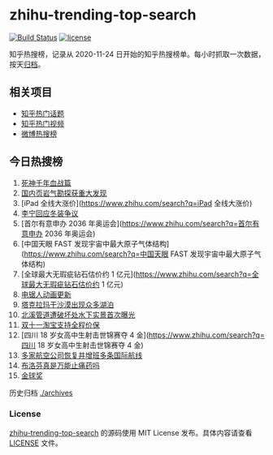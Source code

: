 # zhihu-trending-top-search

[![Build Status](https://github.com/justjavac/zhihu-trending-top-search/workflows/ci/badge.svg?branch=main)](https://github.com/justjavac/zhihu-trending-top-search/actions)
[![license](https://img.shields.io/github/license/justjavac/zhihu-trending-top-search)](https://github.com/justjavac/zhihu-trending-top-search/blob/main/LICENSE)

知乎热搜榜，记录从 2020-11-24 日开始的知乎热搜榜单。每小时抓取一次数据，按天[归档](./archives)。

## 相关项目

- [知乎热门话题](https://github.com/justjavac/zhihu-trending-hot-questions)
- [知乎热门视频](https://github.com/justjavac/zhihu-trending-hot-video)
- [微博热搜榜](https://github.com/justjavac/weibo-trending-hot-search)

## 今日热搜榜

<!-- BEGIN -->
<!-- 最后更新时间 Wed Oct 19 2022 23:22:26 GMT+0800 (China Standard Time) -->

1. [死神千年血战篇](https://www.zhihu.com/search?q=死神千年血战篇)
1. [国内页岩气勘探获重大发现](https://www.zhihu.com/search?q=国内页岩气勘探获重大发现)
1. [iPad 全线大涨价](https://www.zhihu.com/search?q=iPad 全线大涨价)
1. [李宁回应冬装争议](https://www.zhihu.com/search?q=李宁回应冬装争议)
1. [首尔有意申办 2036 年奥运会](https://www.zhihu.com/search?q=首尔有意申办 2036 年奥运会)
1. [中国天眼 FAST 发现宇宙中最大原子气体结构](https://www.zhihu.com/search?q=中国天眼 FAST
   发现宇宙中最大原子气体结构)
1. [全球最大无瑕疵钻石估价约 1 亿元](https://www.zhihu.com/search?q=全球最大无瑕疵钻石估价约 1 亿元)
1. [电锯人动画更新](https://www.zhihu.com/search?q=电锯人动画更新)
1. [塔克拉玛干沙漠出现众多湖泊](https://www.zhihu.com/search?q=塔克拉玛干沙漠出现众多湖泊)
1. [北溪管道遭破坏处水下实景首次曝光](https://www.zhihu.com/search?q=北溪管道遭破坏处水下实景首次曝光)
1. [双十一淘宝支持全程价保](https://www.zhihu.com/search?q=双十一淘宝支持全程价保)
1. [四川 18 岁女高中生射击世锦赛夺 4 金](https://www.zhihu.com/search?q=四川 18 岁女高中生射击世锦赛夺 4 金)
1. [多家航空公司恢复并增班多条国际航线](https://www.zhihu.com/search?q=多家航空公司恢复并增班多条国际航线)
1. [布洛芬真是万能止痛药吗](https://www.zhihu.com/search?q=布洛芬真是万能止痛药吗)
1. [金球奖](https://www.zhihu.com/search?q=金球奖)

<!-- END -->

历史归档 [./archives](./archives)

### License

[zhihu-trending-top-search](https://github.com/justjavac/zhihu-trending-top-search)
的源码使用 MIT License 发布。具体内容请查看 [LICENSE](./LICENSE) 文件。
